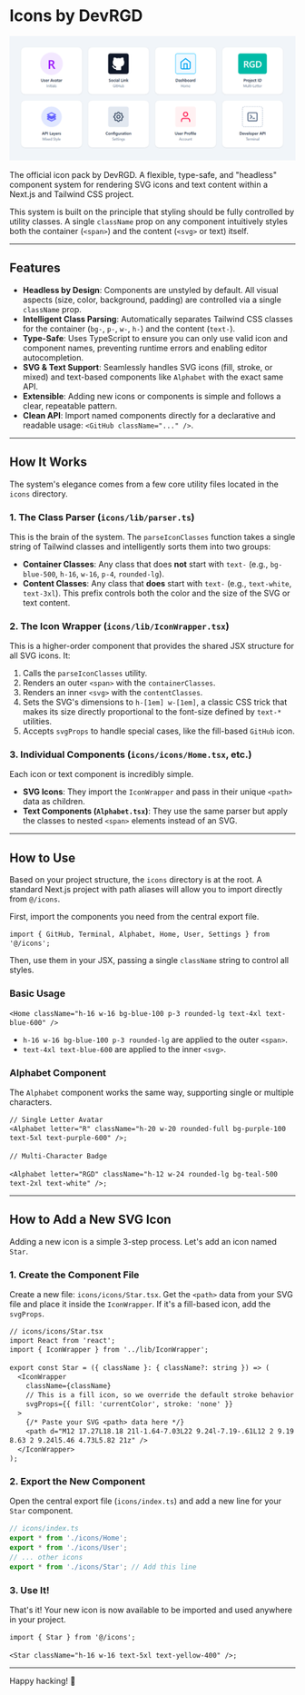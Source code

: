 # Icons by DevRGD

![DevRGD Icons](/public/og-image.png)

The official icon pack by DevRGD. A flexible, type-safe, and "headless" component system for rendering SVG icons and text content within a Next.js and Tailwind CSS project.

This system is built on the principle that styling should be fully controlled by utility classes. A single `className` prop on any component intuitively styles both the container (`<span>`) and the content (`<svg>` or text) itself.

---

## Features

- **Headless by Design**: Components are unstyled by default. All visual aspects (size, color, background, padding) are controlled via a single `className` prop.
- **Intelligent Class Parsing**: Automatically separates Tailwind CSS classes for the container (`bg-`, `p-`, `w-`, `h-`) and the content (`text-`).
- **Type-Safe**: Uses TypeScript to ensure you can only use valid icon and component names, preventing runtime errors and enabling editor autocompletion.
- **SVG & Text Support**: Seamlessly handles SVG icons (fill, stroke, or mixed) and text-based components like `Alphabet` with the exact same API.
- **Extensible**: Adding new icons or components is simple and follows a clear, repeatable pattern.
- **Clean API**: Import named components directly for a declarative and readable usage: `<GitHub className="..." />`.

---

## How It Works

The system's elegance comes from a few core utility files located in the `icons` directory.

### 1. The Class Parser (`icons/lib/parser.ts`)

This is the brain of the system. The `parseIconClasses` function takes a single string of Tailwind classes and intelligently sorts them into two groups:

- **Container Classes**: Any class that does **not** start with `text-` (e.g., `bg-blue-500`, `h-16`, `w-16`, `p-4`, `rounded-lg`).
- **Content Classes**: Any class that **does** start with `text-` (e.g., `text-white`, `text-3xl`). This prefix controls both the color and the size of the SVG or text content.

### 2. The Icon Wrapper (`icons/lib/IconWrapper.tsx`)

This is a higher-order component that provides the shared JSX structure for all SVG icons. It:

1.  Calls the `parseIconClasses` utility.
2.  Renders an outer `<span>` with the `containerClasses`.
3.  Renders an inner `<svg>` with the `contentClasses`.
4.  Sets the SVG's dimensions to `h-[1em] w-[1em]`, a classic CSS trick that makes its size directly proportional to the font-size defined by `text-*` utilities.
5.  Accepts `svgProps` to handle special cases, like the fill-based `GitHub` icon.

### 3. Individual Components (`icons/icons/Home.tsx`, etc.)

Each icon or text component is incredibly simple.

- **SVG Icons**: They import the `IconWrapper` and pass in their unique `<path>` data as children.
- **Text Components (`Alphabet.tsx`)**: They use the same parser but apply the classes to nested `<span>` elements instead of an SVG.

---

## How to Use

Based on your project structure, the `icons` directory is at the root. A standard Next.js project with path aliases will allow you to import directly from `@/icons`.

First, import the components you need from the central export file.

```tsx
import { GitHub, Terminal, Alphabet, Home, User, Settings } from '@/icons';
```

Then, use them in your JSX, passing a single `className` string to control all styles.

### Basic Usage

```tsx
<Home className="h-16 w-16 bg-blue-100 p-3 rounded-lg text-4xl text-blue-600" />
```

- `h-16 w-16 bg-blue-100 p-3 rounded-lg` are applied to the outer `<span>`.
- `text-4xl text-blue-600` are applied to the inner `<svg>`.

### Alphabet Component

The `Alphabet` component works the same way, supporting single or multiple characters.

```tsx
// Single Letter Avatar
<Alphabet letter="R" className="h-20 w-20 rounded-full bg-purple-100 text-5xl text-purple-600" />;

// Multi-Character Badge

<Alphabet letter="RGD" className="h-12 w-24 rounded-lg bg-teal-500 text-2xl text-white" />;
```

---

## How to Add a New SVG Icon

Adding a new icon is a simple 3-step process. Let's add an icon named `Star`.

### 1. Create the Component File

Create a new file: `icons/icons/Star.tsx`. Get the `<path>` data from your SVG file and place it inside the `IconWrapper`. If it's a fill-based icon, add the `svgProps`.

```tsx
// icons/icons/Star.tsx
import React from 'react';
import { IconWrapper } from '../lib/IconWrapper';

export const Star = ({ className }: { className?: string }) => (
  <IconWrapper
    className={className}
    // This is a fill icon, so we override the default stroke behavior
    svgProps={{ fill: 'currentColor', stroke: 'none' }}
  >
    {/* Paste your SVG <path> data here */}
    <path d="M12 17.27L18.18 21l-1.64-7.03L22 9.24l-7.19-.61L12 2 9.19 8.63 2 9.24l5.46 4.73L5.82 21z" />
  </IconWrapper>
);
```

### 2. Export the New Component

Open the central export file (`icons/index.ts`) and add a new line for your `Star` component.

```ts
// icons/index.ts
export * from './icons/Home';
export * from './icons/User';
// ... other icons
export * from './icons/Star'; // Add this line
```

### 3. Use It!

That's it! Your new icon is now available to be imported and used anywhere in your project.

```tsx
import { Star } from '@/icons';

<Star className="h-16 w-16 text-5xl text-yellow-400" />;
```

---

Happy hacking! 🎉
